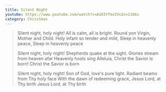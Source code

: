 ```yaml
---
title: Silent Night
youtube: https://www.youtube.com/watch?v=A1k5YTmxIVc&t=1166s
category: Christmas
---
```


> Silent night, holy night!
> All is calm, all is bright.
> Round yon Virgin, Mother and Child.
> Holy infant so tender and mild,
> Sleep in heavenly peace,
> Sleep in heavenly peace
> 
> Silent night, holy night!
> Shepherds quake at the sight.
> Glories stream from heaven afar
> Heavenly hosts sing Alleluia,
> Christ the Savior is born!
> Christ the Savior is born
> 
> Silent night, holy night!
> Son of God, love's pure light.
> Radiant beams from Thy holy face
> With the dawn of redeeming grace,
> Jesus Lord, at Thy birth
> Jesus Lord, at Thy birth
